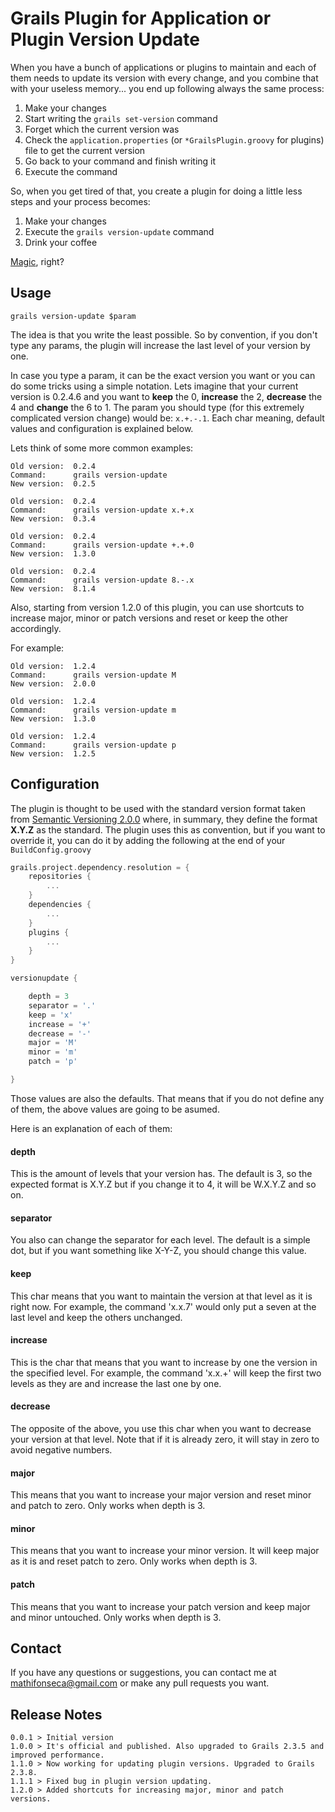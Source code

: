 Grails Plugin for Application or Plugin Version Update
=====================

When you have a bunch of applications or plugins to maintain and each of them needs to update its version with every change, and you combine that with your useless memory... you end up following always the same process:

1. Make your changes
2. Start writing the `grails set-version` command
3. Forget which the current version was
4. Check the `application.properties` (or `*GrailsPlugin.groovy` for plugins) file to get the current version
5. Go back to your command and finish writing it
6. Execute the command

So, when you get tired of that, you create a plugin for doing a little less steps and your process becomes:

1. Make your changes
2. Execute the `grails version-update` command
3. Drink your coffee

[Magic](http://i.imgur.com/iZcUNxH.gif), right?

## Usage

`grails version-update $param`

The idea is that you write the least possible. So by convention, if you don't type any params, the plugin will increase the last level of your version by one.

In case you type a param, it can be the exact version you want or you can do some tricks using a simple notation. Lets imagine that your current version is 0.2.4.6 and you want to **keep** the 0, **increase** the 2, **decrease** the 4 and **change** the 6 to 1. The param you should type (for this extremely complicated version change) would be: `x.+.-.1`. Each char meaning, default values and configuration is explained below.

Lets think of some more common examples:

```
Old version:  0.2.4
Command:      grails version-update
New version:  0.2.5
```

```
Old version:  0.2.4
Command:      grails version-update x.+.x
New version:  0.3.4
```

```
Old version:  0.2.4
Command:      grails version-update +.+.0
New version:  1.3.0
```

```
Old version:  0.2.4
Command:      grails version-update 8.-.x
New version:  8.1.4
```

Also, starting from version 1.2.0 of this plugin, you can use shortcuts to increase major, minor or patch versions and reset or keep the other accordingly.

For example:

```
Old version:  1.2.4
Command:      grails version-update M
New version:  2.0.0
```

```
Old version:  1.2.4
Command:      grails version-update m
New version:  1.3.0
```

```
Old version:  1.2.4
Command:      grails version-update p
New version:  1.2.5
```

## Configuration

The plugin is thought to be used with the standard version format taken from [Semantic Versioning 2.0.0](http://semver.org/) where, in summary, they define the format **X.Y.Z** as the standard. The plugin uses this as convention, but if you want to override it, you can do it by adding the following at the end of your `BuildConfig.groovy`

```groovy
grails.project.dependency.resolution = {
    repositories {
        ...
    }
    dependencies {
        ...
    }
    plugins {
        ...
    }
}

versionupdate {

    depth = 3
    separator = '.'
    keep = 'x'
    increase = '+'
    decrease = '-'
    major = 'M'
    minor = 'm'
    patch = 'p'

}
```

Those values are also the defaults. That means that if you do not define any of them, the above values are going to be asumed.

Here is an explanation of each of them:

#### depth

This is the amount of levels that your version has. The default is 3, so the expected format is X.Y.Z but if you change it to 4, it will be W.X.Y.Z and so on.

#### separator

You also can change the separator for each level. The default is a simple dot, but if you want something like X-Y-Z, you should change this value.

#### keep

This char means that you want to maintain the version at that level as it is right now. For example, the command 'x.x.7' would only put a seven at the last level and keep the others unchanged.

#### increase

This is the char that means that you want to increase by one the version in the specified level. For example, the command 'x.x.+' will keep the first two levels as they are and increase the last one by one.

#### decrease

The opposite of the above, you use this char when you want to decrease your version at that level. Note that if it is already zero, it will stay in zero to avoid negative numbers.

#### major

This means that you want to increase your major version and reset minor and patch to zero. Only works when depth is 3.

#### minor

This means that you want to increase your minor version. It will keep major as it is and reset patch to zero. Only works when depth is 3.

#### patch

This means that you want to increase your patch version and keep major and minor untouched. Only works when depth is 3.

## Contact

If you have any questions or suggestions, you can contact me at <mathifonseca@gmail.com> or make any pull requests you want.

## Release Notes

    0.0.1 > Initial version
    1.0.0 > It's official and published. Also upgraded to Grails 2.3.5 and improved performance.
    1.1.0 > Now working for updating plugin versions. Upgraded to Grails 2.3.8.
    1.1.1 > Fixed bug in plugin version updating.
    1.2.0 > Added shortcuts for increasing major, minor and patch versions.

